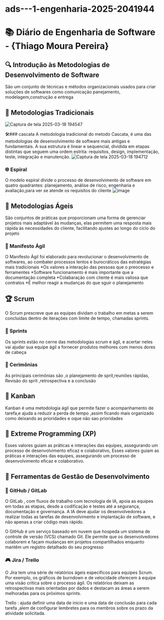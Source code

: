 # ads---1-engenharia-2025-2041944
# 📚 Diário de Engenharia de Software - {Thiago Moura Pereira}

## 🔍 Introdução às Metodologias de Desenvolvimento de Software  
São um conjunto de técnicas e métodos organizacionais usados para criar soluções de softwares como comunicação panejamento, modelagem,construção e entrega

## 📖 Metodologias Tradicionais
![Captura de tela 2025-03-18 194547](https://github.com/user-attachments/assets/bcf2a098-123c-48e2-8eec-143f03b0dc51)


🛠️### cascata
A metodologia tradicional do metodo Cascata, é uma das metodologias de desenvolvimento de software mais antigas e fundamentais. A sua estrutura é linear e sequencial, dividida em etapas distintas que seguem uma ordem estrita: requisitos, design, implementação, teste, integração e manutenção.
![Captura de tela 2025-03-18 194712](https://github.com/user-attachments/assets/62dcb88c-fbe1-4dab-8303-7e83ed164e81)

### 🌐 Espiral  
O modelo espiral divide o processo de desenvolvimento de software em quatro quadrantes: planejamento, análise de risco, engenharia e avaliação,para ver se atende os requisitos do cliente 
![image](https://github.com/user-attachments/assets/b6fc8ff6-535b-49d1-b589-eee83ade5868)

## 💪 Metodologias Ágeis 
São conjuntos de práticas que proporcionam uma forma de gerenciar projetos mais adaptável às mudanças, elas permitem uma resposta mais rápida às necessidades do cliente, facilitando ajustes ao longo do ciclo do projeto

### 📖 Manifesto Ágil  
O Manifesto Ágil foi elaborado para revolucionar o desenvolvimento de softwares, ao combater processos lentos e burocráticos das estratégias mais tradicionais 
*Os valores a interação das pessoas que o preocesso e ferramentes 
*Software funcionamento é mais importante que a documentação completa
*Colabaração com cliente é mais valiosa que contratos
*É melhor reagir a mudanças do que sguir o planejamento 

## 🏆 Scrum 
O Scrum prescreve que as equipes dividam o trabalho em metas a serem concluídas dentro de iterações com limite de tempo, chamadas sprints.

### 📅 Sprints  
Os sprints estão no cerne das metodologias scrum e ágil, e acertar neles vai ajudar sua equipe ágil a fornecer produtos melhores com menos dores de cabeça

### 💬 Cerimônias  
As principais cerimônias são ,o planejamento de sprit,reuniões rápidas, Revisão do sprit ,retrospectiva e a  conclusão 

## 🎯 Kanban  
Kanban é uma metodologia ágil que permite fazer o acompanhamento de tarefa,e ajuda a reduzir a perda de tempo ,assim ficando mais organizado como deixando as prioridades e oque não sao prioridades 

## 🚀 Extreme Programming (XP)  
Esses valores guiam as práticas e interações das equipes, assegurando um processo de desenvolvimento eficaz e colaborativo,  Esses valores guiam as práticas e interações das equipes, assegurando um processo de desenvolvimento eficaz e colaborativo.

## 🔧 Ferramentas de Gestão de Desenvolvimento  
### 💪 GitHub / GitLab  
O GitLab , com fluxos de trabalho com tecnologia de IA, apoia as equipes em todas as etapas, desde a codificação e testes até a segurança, documentação e governança. A IA deve ajudar os desenvolvedores a realizar todas as tarefas de desenvolvimento e implantação de software, e não apenas a criar código mais rápido.

O GitHub é um serviço baseado em nuvem que hospeda um sistema de controle de versão (VCS) chamado Git. Ele permite que os desenvolvedores colaborem e façam mudanças em projetos compartilhados enquanto mantêm um registro detalhado do seu progresso

### 🎮 Jira / Trello  
O Jira tem uma série de relatórios ágeis específicos para equipes Scrum. Por exemplo, os gráficos de burndown e de velocidade oferecem à equipe uma visão crítica sobre o processo ágil. Os relatórios deixam as retrospectivas mais orientadas por dados e destacam as áreas a serem melhoradas para os próximos sprints.

Trello : ajuda definir uma data de inicio e uma data de conclusão para cada tarefa ,alem de configurar lembretes para os membros sobre os prazo da atividade solicitada.

